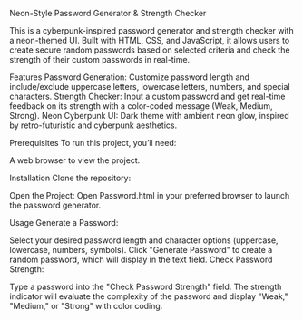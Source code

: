 Neon-Style Password Generator & Strength Checker

This is a cyberpunk-inspired password generator and strength checker with a neon-themed UI. Built with HTML, CSS, and JavaScript, it allows users to create secure random passwords based on selected criteria and check the strength of their custom passwords in real-time.

Features
Password Generation: Customize password length and include/exclude uppercase letters, lowercase letters, numbers, and special characters.
Strength Checker: Input a custom password and get real-time feedback on its strength with a color-coded message (Weak, Medium, Strong).
Neon Cyberpunk UI: Dark theme with ambient neon glow, inspired by retro-futuristic and cyberpunk aesthetics.

Prerequisites
To run this project, you’ll need:

A web browser to view the project.

Installation
Clone the repository:


Open the Project: Open Password.html in your preferred browser to launch the password generator.

Usage
Generate a Password:

Select your desired password length and character options (uppercase, lowercase, numbers, symbols).
Click "Generate Password" to create a random password, which will display in the text field.
Check Password Strength:

Type a password into the "Check Password Strength" field.
The strength indicator will evaluate the complexity of the password and display "Weak," "Medium," or "Strong" with color coding.
